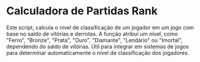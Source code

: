 # Calculadora de Partidas Rank 

 Este script, calcula o nível de classificação de um jogador em um jogo com base no saldo de vitórias e derrotas. A função atribui um nível, como "Ferro", "Bronze", "Prata", "Ouro", "Diamante", "Lendário" ou "Imortal", dependendo do saldo de vitórias. Útil para integrar em sistemas de jogos para determinar automaticamente o nível de classificação dos jogadores.  
 
 
 

